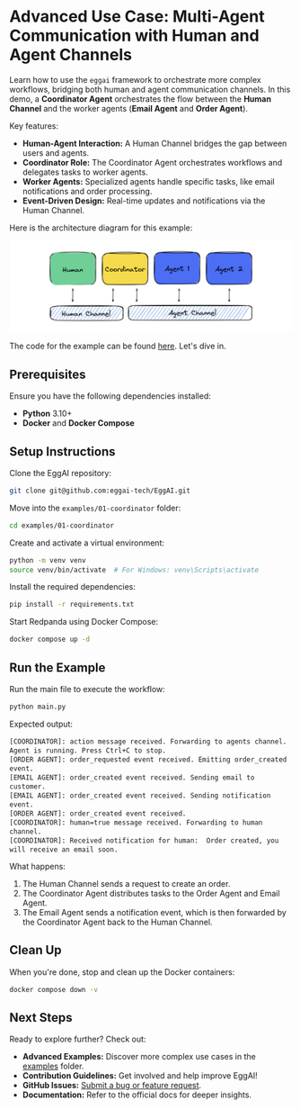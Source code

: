 # Advanced Use Case: Multi-Agent Communication with Human and Agent Channels

Learn how to use the `eggai` framework to orchestrate more complex workflows, bridging both human and agent communication channels. In this demo, a **Coordinator Agent** orchestrates the flow between the **Human Channel** and the worker agents (**Email Agent** and **Order Agent**).

Key features:

- **Human-Agent Interaction:** A Human Channel bridges the gap between users and agents.  
- **Coordinator Role:** The Coordinator Agent orchestrates workflows and delegates tasks to worker agents.  
- **Worker Agents:** Specialized agents handle specific tasks, like email notifications and order processing.  
- **Event-Driven Design:** Real-time updates and notifications via the Human Channel.

Here is the architecture diagram for this example:

![architecture-advanced-example.png](../../docs/docs/assets/architecture-coordinator.svg)

The code for the example can be found [here](https://github.com/eggai-tech/EggAI/tree/main/examples/01-coordinator). Let's dive in.

## Prerequisites

Ensure you have the following dependencies installed:

- **Python** 3.10+  
- **Docker** and **Docker Compose**

## Setup Instructions

Clone the EggAI repository:

```bash
git clone git@github.com:eggai-tech/EggAI.git
```

Move into the `examples/01-coordinator` folder:

```bash
cd examples/01-coordinator
```

Create and activate a virtual environment:

```bash
python -m venv venv
source venv/bin/activate  # For Windows: venv\Scripts\activate
```

Install the required dependencies:

```bash
pip install -r requirements.txt
```

Start Redpanda using Docker Compose:

```bash
docker compose up -d
```

## Run the Example

Run the main file to execute the workflow:

```bash
python main.py
```

Expected output:

```
[COORDINATOR]: action message received. Forwarding to agents channel.
Agent is running. Press Ctrl+C to stop.
[ORDER AGENT]: order_requested event received. Emitting order_created event.
[EMAIL AGENT]: order_created event received. Sending email to customer.
[EMAIL AGENT]: order_created event received. Sending notification event.
[ORDER AGENT]: order_created event received.
[COORDINATOR]: human=true message received. Forwarding to human channel.
[COORDINATOR]: Received notification for human:  Order created, you will receive an email soon.
```

What happens:

1. The Human Channel sends a request to create an order.  
2. The Coordinator Agent distributes tasks to the Order Agent and Email Agent.  
3. The Email Agent sends a notification event, which is then forwarded by the Coordinator Agent back to the Human Channel.

## Clean Up

When you're done, stop and clean up the Docker containers:

```bash
docker compose down -v
```

## Next Steps

Ready to explore further? Check out:

- **Advanced Examples:** Discover more complex use cases in the [examples](https://github.com/eggai-tech/EggAI/tree/main/examples/) folder.  
- **Contribution Guidelines:** Get involved and help improve EggAI!  
- **GitHub Issues:** [Submit a bug or feature request](https://github.com/eggai-tech/eggai/issues).  
- **Documentation:** Refer to the official docs for deeper insights.